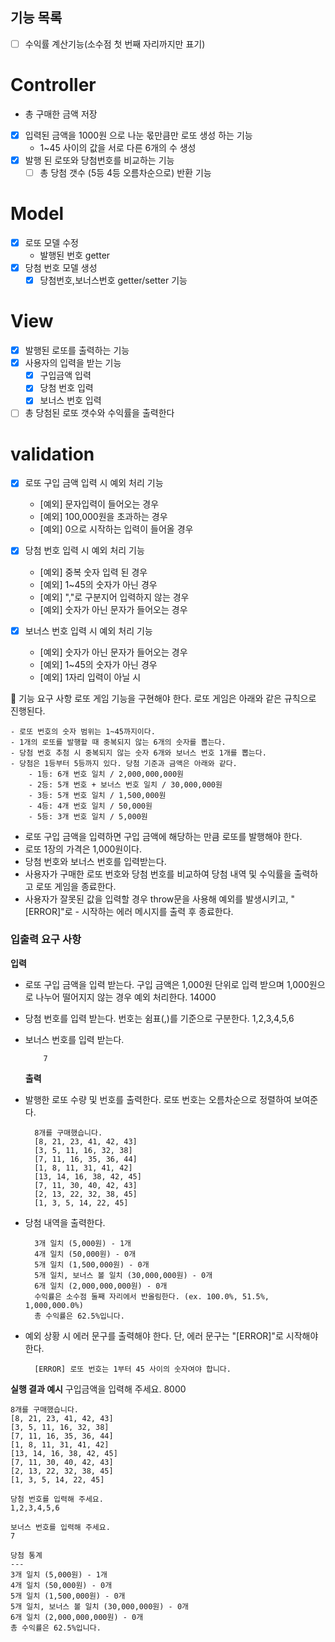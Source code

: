 ## 기능 목록

- [ ] 수익률 계산기능(소수점 첫 번째 자리까지만 표기)

# Controller

- 총 구매한 금액 저장
- [x] 입력된 금액을 1000원 으로 나눈 몫만큼만 로또 생성 하는 기능
  - 1~45 사이의 값을 서로 다른 6개의 수 생성
- [x] 발행 된 로또와 당첨번호를 비교하는 기능
  - [ ] 총 당첨 갯수 (5등 4등 오름차순으로) 반환 기능

# Model

- [x] 로또 모델 수정
  - 발행된 번호 getter
- [x] 당첨 번호 모델 생성
  - [x] 당첨번호,보너스번호 getter/setter 기능

# View

- [x] 발행된 로또를 출력하는 기능
- [x] 사용자의 입력을 받는 기능
  - [x] 구입금액 입력
  - [x] 당첨 번호 입력
  - [x] 보너스 번호 입력
- [ ] 총 당첨된 로또 갯수와 수익률을 출력한다

# validation

- [x] 로또 구입 금액 입력 시 예외 처리 기능

  - [예외] 문자입력이 들어오는 경우
  - [예외] 100,000원을 초과하는 경우
  - [예외] 0으로 시작하는 입력이 들어올 경우

- [x] 당첨 번호 입력 시 예외 처리 기능

  - [예외] 중복 숫자 입력 된 경우
  - [예외] 1~45의 숫자가 아닌 경우
  - [예외] ","로 구분지어 입력하지 않는 경우
  - [예외] 숫자가 아닌 문자가 들어오는 경우

- [x] 보너스 번호 입력 시 예외 처리 기능
  - [예외] 숫자가 아닌 문자가 들어오는 경우
  - [예외] 1~45의 숫자가 아닌 경우
  - [예외] 1자리 입력이 아닐 시

🚀 기능 요구 사항
로또 게임 기능을 구현해야 한다. 로또 게임은 아래와 같은 규칙으로 진행된다.

    - 로또 번호의 숫자 범위는 1~45까지이다.
    - 1개의 로또를 발행할 때 중복되지 않는 6개의 숫자를 뽑는다.
    - 당첨 번호 추첨 시 중복되지 않는 숫자 6개와 보너스 번호 1개를 뽑는다.
    - 당첨은 1등부터 5등까지 있다. 당첨 기준과 금액은 아래와 같다.
        - 1등: 6개 번호 일치 / 2,000,000,000원
        - 2등: 5개 번호 + 보너스 번호 일치 / 30,000,000원
        - 3등: 5개 번호 일치 / 1,500,000원
        - 4등: 4개 번호 일치 / 50,000원
        - 5등: 3개 번호 일치 / 5,000원

- 로또 구입 금액을 입력하면 구입 금액에 해당하는 만큼 로또를 발행해야 한다.
- 로또 1장의 가격은 1,000원이다.
- 당첨 번호와 보너스 번호를 입력받는다.
- 사용자가 구매한 로또 번호와 당첨 번호를 비교하여 당첨 내역 및 수익률을 출력하고 로또 게임을 종료한다.
- 사용자가 잘못된 값을 입력할 경우 throw문을 사용해 예외를 발생시키고, "[ERROR]"로 - 시작하는 에러 메시지를 출력 후 종료한다.

### 입출력 요구 사항

**입력**

- 로또 구입 금액을 입력 받는다. 구입 금액은 1,000원 단위로 입력 받으며 1,000원으로 나누어 떨어지지 않는 경우 예외 처리한다.
  14000
- 당첨 번호를 입력 받는다. 번호는 쉼표(,)를 기준으로 구분한다.
  1,2,3,4,5,6
- 보너스 번호를 입력 받는다.

          7

  **출력**

- 발행한 로또 수량 및 번호를 출력한다. 로또 번호는 오름차순으로 정렬하여 보여준다.

        8개를 구매했습니다.
        [8, 21, 23, 41, 42, 43]
        [3, 5, 11, 16, 32, 38]
        [7, 11, 16, 35, 36, 44]
        [1, 8, 11, 31, 41, 42]
        [13, 14, 16, 38, 42, 45]
        [7, 11, 30, 40, 42, 43]
        [2, 13, 22, 32, 38, 45]
        [1, 3, 5, 14, 22, 45]

- 당첨 내역을 출력한다.

        3개 일치 (5,000원) - 1개
        4개 일치 (50,000원) - 0개
        5개 일치 (1,500,000원) - 0개
        5개 일치, 보너스 볼 일치 (30,000,000원) - 0개
        6개 일치 (2,000,000,000원) - 0개
        수익률은 소수점 둘째 자리에서 반올림한다. (ex. 100.0%, 51.5%, 1,000,000.0%)
        총 수익률은 62.5%입니다.

- 예외 상황 시 에러 문구를 출력해야 한다. 단, 에러 문구는 "[ERROR]"로 시작해야 한다.

        [ERROR] 로또 번호는 1부터 45 사이의 숫자여야 합니다.

**실행 결과 예시**
구입금액을 입력해 주세요.
8000

    8개를 구매했습니다.
    [8, 21, 23, 41, 42, 43]
    [3, 5, 11, 16, 32, 38]
    [7, 11, 16, 35, 36, 44]
    [1, 8, 11, 31, 41, 42]
    [13, 14, 16, 38, 42, 45]
    [7, 11, 30, 40, 42, 43]
    [2, 13, 22, 32, 38, 45]
    [1, 3, 5, 14, 22, 45]

    당첨 번호를 입력해 주세요.
    1,2,3,4,5,6

    보너스 번호를 입력해 주세요.
    7

    당첨 통계
    ---
    3개 일치 (5,000원) - 1개
    4개 일치 (50,000원) - 0개
    5개 일치 (1,500,000원) - 0개
    5개 일치, 보너스 볼 일치 (30,000,000원) - 0개
    6개 일치 (2,000,000,000원) - 0개
    총 수익률은 62.5%입니다.
